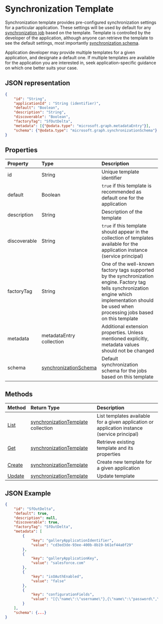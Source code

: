# Synchronization Template

Synchronization template provides pre-configured synchronization settings for a particular application. These settings will be used by default for any [synchronization job](synchronization-job.md) based on the template.  Template is controlled by the developer of the application, although anyone can retrieve the template to see the default settings, most importantly [synchronization schema](synchronization-schema.md).

Application developer may provide multiple templates for a given application, and designate a default one. If multiple templates are available for the application you are interested in, seek application-specific guidance on which one better suits your case.

## JSON representation

```json
{
    "id": "String",
    "applicationId" : "String (identifier)",
    "default": "Boolean",
    "description": "String",
    "discoverable": "Boolean",
    "factoryTag": "SfOutDelta",
    "metadata": [{"@odata.type": "microsoft.graph.metadataEntry"}],
    "schema": {"@odata.type": "microsoft.graph.synchronizationSchema"}
}
```

## Properties

| Property      | Type                      | Description                  |
|:--------------|:--------------------------|:-----------------------------|
|id             |String                     |Unique template identifier|
|default        |Boolean                    |`true` if this template is recommended as default one for the application|
|description    |String                     |Description of the template|
|discoverable   |String                     |`true` if this template should appear in the collection of templates available for the application instance (service principal)|
|factoryTag     |String                     |One of the well-known factory tags supported by the synchronization engine. Factory tag tells synchronization engine which implementation should be used when processing jobs based on this template|
|metadata       |metadataEntry collection   |Additional extension properties. Unless mentioned explicitly, metadata values should not be changed|
|schema         |[synchronizationSchema](synchronization-schema.md)     |Default synchronization schema for the jobs based on this template|


## Methods

| Method        | Return Type               | Description                  |
|:--------------|:--------------------------|:-----------------------------|
|[List](synchronization-template-list.md)   |[synchronizationTemplate](synchronization-template.md) collection  |List templates available for a given application or application instance (service principal)|
|[Get](synchronization-template-get.md)             |[synchronizationTemplate](synchronization-template.md)   |Retrieve existing template and its properties|
|[Create](synchronization-template-post.md)         |[synchronizationTemplate](synchronization-template.md)   |Create new template for a given application|
|[Update](synchronization-template-put.md)          |[synchronizationTemplate](synchronization-template.md)   |Update template|


## JSON Example

```json
{
    "id": "SfOutDelta",
    "default": true,
    "description": null,
    "discoverable": true,
    "factoryTag": "SfOutDelta",
    "metadata": [
        {
            "key": "galleryApplicationIdentifier",
            "value": "cd3ed3de-93ee-400b-8b19-b61ef44a0f29"
        },
        {
            "key": "galleryApplicationKey",
            "value": "salesforce.com"
        },
        {
            "key": "isOAuthEnabled",
            "value": "false"
        },
        {
            "key": "configurationFields",
            "value": "[{\"name\":\"username\"},{\"name\":\"password\",\"secret\":true},{\"name\":\"secrettoken\",\"secret\":true}]"
        }
    ],
    "schema": {...}
}